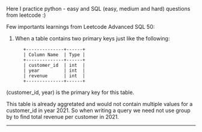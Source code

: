 Here I practice python - easy and SQL (easy, medium and hard) questions from leetcode :) 

Few importants learnings from Leetcode Advanced SQL 50:

1. When a table contains two primary keys just like the following:

          +--------------+------+
          | Column Name  | Type |
          +--------------+------+
          | customer_id  | int  |
          | year         | int  |
          | revenue      | int  |
          +--------------+------+
(customer_id, year) is the primary key for this table.

This table is already aggretated and would not contain multiple values for a customer_id in year 2021. So when writing a query we need not use group by to find total revenue per customer in 2021.

-------------------------------------------------------------------------------------------------------------------------
